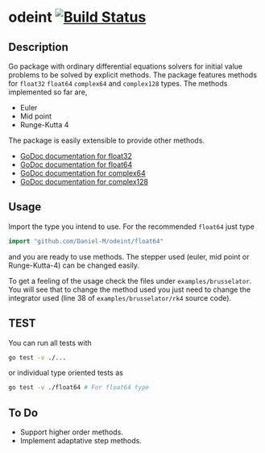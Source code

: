 # odeint [![Build Status](https://travis-ci.org/Daniel-M/odeint.svg?branch=master)](https://travis-ci.org/Daniel-M/odeint) 

## Description
Go package with ordinary differential equations solvers for initial value problems to be solved by explicit methods.
The package features methods for `float32` `float64` `complex64` and `complex128` types.
The methods implemented so far are,

+ Euler  
+ Mid point  
+ Runge-Kutta 4  

The package is easily extensible to provide other methods.   

+ [GoDoc documentation for float32](https://godoc.org/github.com/Daniel-M/odeint/float32)   
+ [GoDoc documentation for float64](https://godoc.org/github.com/Daniel-M/odeint/float64)   
+ [GoDoc documentation for complex64](https://godoc.org/github.com/Daniel-M/odeint/complex64)   
+ [GoDoc documentation for complex128](https://godoc.org/github.com/Daniel-M/odeint/complex128)   

## Usage

Import the type you intend to use. For the recommended `float64` just type   

```go
import "github.com/Daniel-M/odeint/float64"   
```
and you are ready to use methods. The stepper used (euler, mid point or Runge-Kutta-4) can be changed easily.   

To get a feeling of the usage check the files under `examples/brusselator`. You will see that to change the method used 
you just need to change the integrator used (line 38 of `examples/brusselator/rk4` source code).   

## TEST

You can run all tests with   

```sh
go test -v ./...   
```

or individual type oriented tests as   

```sh
go test -v ./float64 # For float64 type   
```


## To Do
+ Support higher order methods.   
+ Implement adaptative step methods.   

